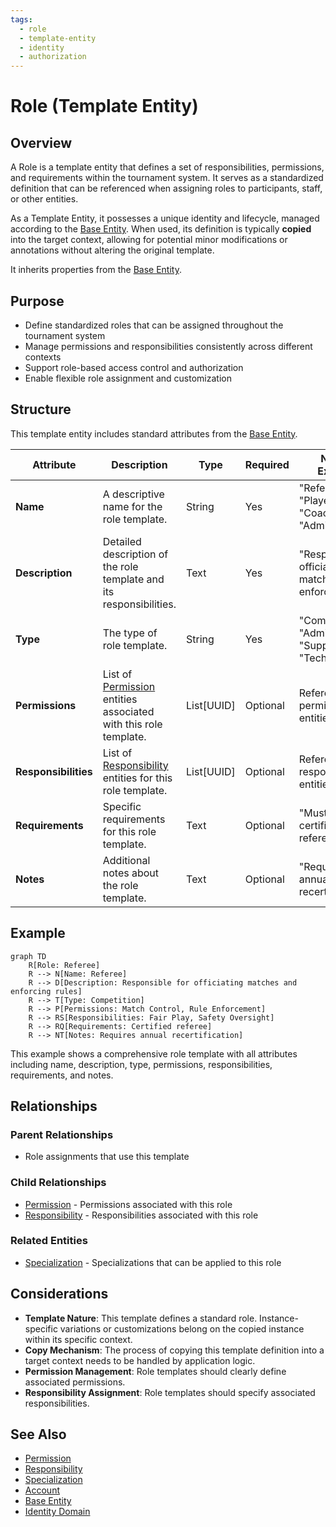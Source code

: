 ```yaml
---
tags:
  - role
  - template-entity
  - identity
  - authorization
---
```


# Role (Template Entity)

## Overview

A Role is a template entity that defines a set of responsibilities, permissions, and requirements within the tournament system. It serves as a standardized definition that can be referenced when assigning roles to participants, staff, or other entities.

As a Template Entity, it possesses a unique identity and lifecycle, managed according to the [Base Entity](../../foundation/base_entity.md). When used, its definition is typically **copied** into the target context, allowing for potential minor modifications or annotations without altering the original template.

It inherits properties from the [Base Entity](../../foundation/base_entity.md).

## Purpose

- Define standardized roles that can be assigned throughout the tournament system
- Manage permissions and responsibilities consistently across different contexts
- Support role-based access control and authorization
- Enable flexible role assignment and customization

## Structure

This template entity includes standard attributes from the [Base Entity](../../foundation/base_entity.md).

| Attribute            | Description                                                                                           | Type       | Required | Notes / Example                                                 |
| -------------------- | ----------------------------------------------------------------------------------------------------- | ---------- | -------- | --------------------------------------------------------------- |
| **Name**             | A descriptive name for the role template.                                                             | String     | Yes      | "Referee", "Player", "Coach", "Administrator"           |
| **Description**      | Detailed description of the role template and its responsibilities.                                   | Text       | Yes      | "Responsible for officiating matches and enforcing rules"     |
| **Type**             | The type of role template.                                                                            | String     | Yes      | "Competition", "Administrative", "Support", "Technical" |
| **Permissions**      | List of [Permission](permission/README.md) entities associated with this role template.               | List[UUID] | Optional | References to permission entities                               |
| **Responsibilities** | List of [Responsibility](responsibility/responsibility.md) entities for this role template.          | List[UUID] | Optional | References to responsibility entities                           |
| **Requirements**     | Specific requirements for this role template.                                                         | Text       | Optional | "Must be certified referee"                                   |
| **Notes**            | Additional notes about the role template.                                                             | Text       | Optional | "Requires annual recertification"                             |

## Example

```mermaid
graph TD
    R[Role: Referee]
    R --> N[Name: Referee]
    R --> D[Description: Responsible for officiating matches and enforcing rules]
    R --> T[Type: Competition]
    R --> P[Permissions: Match Control, Rule Enforcement]
    R --> RS[Responsibilities: Fair Play, Safety Oversight]
    R --> RQ[Requirements: Certified referee]
    R --> NT[Notes: Requires annual recertification]
```

This example shows a comprehensive role template with all attributes including name, description, type, permissions, responsibilities, requirements, and notes.

## Relationships

### Parent Relationships

- Role assignments that use this template

### Child Relationships

- [Permission](permission/README.md) - Permissions associated with this role
- [Responsibility](responsibility/responsibility.md) - Responsibilities associated with this role

### Related Entities

- [Specialization](specialization.md) - Specializations that can be applied to this role

## Considerations

- **Template Nature**: This template defines a standard role. Instance-specific variations or customizations belong on the copied instance within its specific context.
- **Copy Mechanism**: The process of copying this template definition into a target context needs to be handled by application logic.
- **Permission Management**: Role templates should clearly define associated permissions.
- **Responsibility Assignment**: Role templates should specify associated responsibilities.

## See Also

- [Permission](permission/README.md)
- [Responsibility](responsibility/responsibility.md)
- [Specialization](specialization.md)
- [Account](../account/account.md)
- [Base Entity](../../foundation/base_entity.md)
- [Identity Domain](../README.md)
